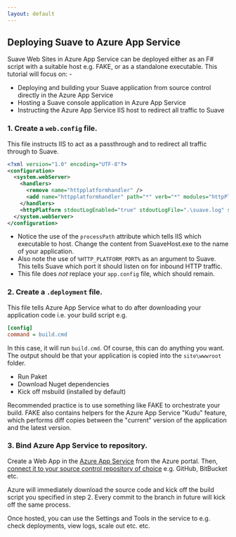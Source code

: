 ```yaml
---
layout: default
---
```


Deploying Suave to Azure App Service
------------------------------------

Suave Web Sites in Azure App Service can be deployed either as an F# script with a suitable host e.g. FAKE, or as a standalone executable. This tutorial will focus on: -

* Deploying and building your Suave application from source control directly in the Azure App Service  
* Hosting a Suave console application in Azure App Service
* Instructing the Azure App Service IIS host to redirect all traffic to Suave

### 1. Create a ``web.config`` file.
This file instructs IIS to act as a passthrough and to redirect all traffic through to Suave.

```xml
<?xml version="1.0" encoding="UTF-8"?>
<configuration>
  <system.webServer>
    <handlers>
      <remove name="httpplatformhandler" />
      <add name="httpplatformhandler" path="*" verb="*" modules="httpPlatformHandler" resourceType="Unspecified"/>
    </handlers>
    <httpPlatform stdoutLogEnabled="true" stdoutLogFile=".\suave.log" startupTimeLimit="20" processPath="%HOME%\site\wwwroot\SuaveHost.exe" arguments="%HTTP_PLATFORM_PORT%"/>
  </system.webServer>
</configuration>
```

* Notice the use of the ``processPath`` attribute which tells IIS which executable to host. Change the content from SuaveHost.exe to the name of your application.
* Also note the use of ``%HTTP_PLATFORM_PORT%`` as an argument to Suave. This tells Suave which port it should listen on for inbound HTTP traffic.
* This file does *not* replace your ``app.config`` file, which should remain.

### 2. Create a ``.deployment`` file.
This file tells Azure App Service what to do after downloading your application code i.e. your build script e.g.

```ini
[config]
command = build.cmd
```

In this case, it will run ``build.cmd``. Of course, this can do anything you want. The output should be that your application is copied into the ``site\wwwroot`` folder.
 
 * Run Paket
 * Download Nuget dependencies
 * Kick off msbuild (installed by default)
 
Recommended practice is to use something like FAKE to orchestrate your build. FAKE also contains helpers for the Azure App Service "Kudu" feature, which performs diff copies between the "current" version of the application and the latest version.

### 3. Bind Azure App Service to repository.
Create a Web App in the [Azure App Service](https://azure.microsoft.com/en-us/services/app-service/) from the Azure portal. Then, [connect it to your source control repository of choice](https://azure.microsoft.com/en-us/documentation/articles/web-sites-publish-source-control/) e.g. GitHub, BitBucket etc. 

Azure will immediately download the source code and kick off the build script you specified in step 2. Every commit to the branch in future will kick off the same process.

Once hosted, you can use the Settings and Tools in the service to e.g. check deployments, view logs, scale out etc. etc.
